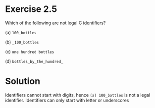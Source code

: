 # Exercise 2.5

Which of the following are not legal C identifiers?

(a) ```100_bottles```

(b) ```_100_bottles```

(c) ```one hundred bottles```

(d) ```bottles_by_the_hundred_```

# Solution

Identifiers cannot start with digits, hence ```(a) 100_bottles``` is not a legal identifier. Identifiers can only start with letter or underscores

